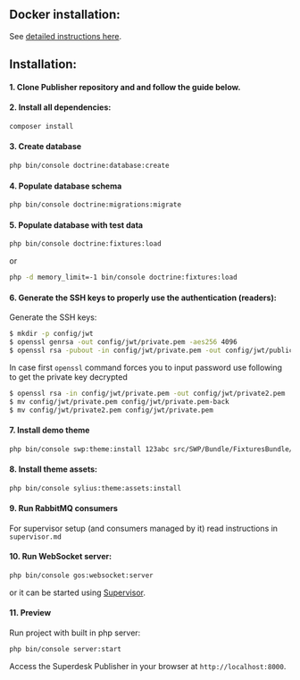 ## Docker installation:

See [detailed instructions here](etc/docker/README.md).

## Installation:

#### 1. Clone Publisher repository and and follow the guide below.

#### 2. Install all dependencies:

```bash
composer install
```

#### 3. Create database

```bash
php bin/console doctrine:database:create
```

#### 4. Populate database schema

```bash
php bin/console doctrine:migrations:migrate
```

#### 5. Populate database with test data
 

```bash
php bin/console doctrine:fixtures:load
```

or 

```bash
php -d memory_limit=-1 bin/console doctrine:fixtures:load
```


#### 6. Generate the SSH keys to properly use the authentication (readers):

Generate the SSH keys:


``` bash
$ mkdir -p config/jwt
$ openssl genrsa -out config/jwt/private.pem -aes256 4096
$ openssl rsa -pubout -in config/jwt/private.pem -out config/jwt/public.pem
```

In case first ```openssl``` command forces you to input password use following to get the private key decrypted
``` bash
$ openssl rsa -in config/jwt/private.pem -out config/jwt/private2.pem
$ mv config/jwt/private.pem config/jwt/private.pem-back
$ mv config/jwt/private2.pem config/jwt/private.pem
```

#### 7. Install demo theme

```bash
php bin/console swp:theme:install 123abc src/SWP/Bundle/FixturesBundle/Resources/themes/DefaultTheme/ -f -p
```


#### 8. Install theme assets:

```bash
php bin/console sylius:theme:assets:install
```

#### 9. Run RabbitMQ consumers

For supervisor setup (and consumers managed by it) read instructions in `supervisor.md`

#### 10. Run WebSocket server:

```bash
php bin/console gos:websocket:server
```

or it can be started using [Supervisor](supervisor.md#running-websocket-server).

#### 11. Preview

Run project with built in php server:

```bash
php bin/console server:start
```

Access the Superdesk Publisher in your browser at `http://localhost:8000`.
